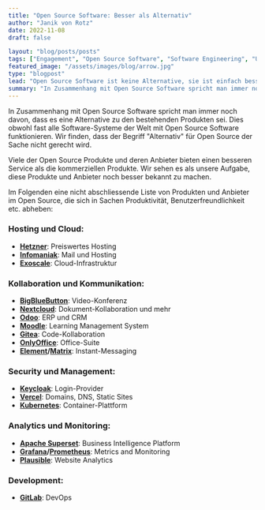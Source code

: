 ```yaml
---
title: "Open Source Software: Besser als Alternativ"
author: "Janik von Rotz"
date: 2022-11-08
draft: false

layout: "blog/posts/posts"
tags: ["Engagement", "Open Source Software", "Software Engineering", "Unternehmen"]
featured_image: "/assets/images/blog/arrow.jpg"
type: "blogpost"
lead: "Open Source Software ist keine Alternative, sie ist einfach besser."
summary: "In Zusammenhang mit Open Source Software spricht man immer noch davon, dass es eine Alternative zu den bestehenden Produkten sei. Dies obwohl fast alle Software-Systeme der Welt mit Open Source Softwa..."
---
```


In Zusammenhang mit Open Source Software spricht man immer noch davon, dass es eine Alternative zu den bestehenden Produkten sei.
Dies obwohl fast alle Software-Systeme der Welt mit Open Source Software funktionieren. Wir finden, dass der Begriff "Alternativ" für Open Source der Sache nicht gerecht wird.

Viele der Open Source Produkte und deren Anbieter bieten einen besseren Service als die kommerziellen Produkte.
Wir sehen es als unsere Aufgabe, diese Produkte und Anbieter noch besser bekannt zu machen.

Im Folgenden eine nicht abschliessende Liste von Produkten und Anbieter im Open Source, die sich in Sachen Produktivität, Benutzerfreundlichkeit etc. abheben:


### Hosting und Cloud:
- **[Hetzner](https://www.hetzner.com/)**: Preiswertes Hosting
- **[Infomaniak](https://www.infomaniak.com/)**: Mail und Hosting
- **[Exoscale](https://www.exoscale.com/)**: Cloud-Infrastruktur

### Kollaboration und Kommunikation:
- **[BigBlueButton](https://bigbluebutton.org/)**: Video-Konferenz
- **[Nextcloud](https://nextcloud.com/)**: Dokument-Kollaboration und mehr
- **[Odoo](https://www.odoo.com/)**: ERP und CRM
- **[Moodle](https://moodle.org/)**: Learning Management System
- **[Gitea](https://gitea.io/)**: Code-Kollaboration
- **[OnlyOffice](https://www.onlyoffice.com/)**: Office-Suite
- **[Element](https://element.io/)/[Matrix](https://matrix.org/)**: Instant-Messaging

### Security und Management:
- **[Keycloak](https://www.keycloak.org/)**: Login-Provider
- **[Vercel](https://vercel.com/)**: Domains, DNS, Static Sites
- **[Kubernetes](https://kubernetes.io/)**: Container-Plattform

### Analytics und Monitoring:
- **[Apache Superset](https://superset.apache.org/)**: Business Intelligence Platform
- **[Grafana](https://grafana.com/)/[Prometheus](https://prometheus.io/)**: Metrics and Monitoring
- **[Plausible](https://plausible.io/)**: Website Analytics

### Development:
- **[GitLab](https://about.gitlab.com/)**: DevOps
